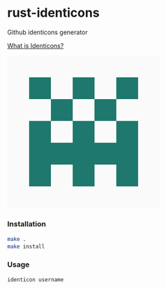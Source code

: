 # rust-identicons
Github identicons generator

[What is Identicons?](https://github.blog/2013-08-14-identicons)

![preview](https://github.com/isalikov/rust-identicons/blob/main/images/preview.png?raw=true)

### Installation
```bash
make .
make install
```

### Usage
```bash
identicon username
```
